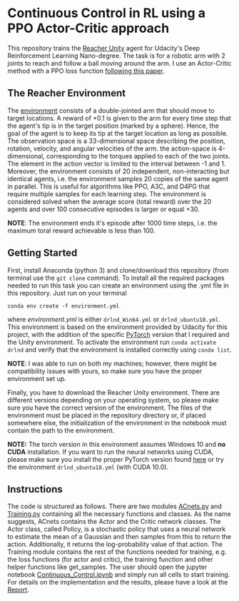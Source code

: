 # Continuous Control in RL using a PPO Actor-Critic approach
This repository trains the [Reacher Unity](https://github.com/Unity-Technologies/ml-agents/blob/master/docs/Learning-Environment-Examples.md#reacher) agent for Udacity's Deep Reinforcement Learning Nano-degree. The task is for a robotic arm with 2 
joints to reach and follow a ball moving around the arm. I use an Actor-Critic method with a PPO loss function [following this paper](https://arxiv.org/pdf/1707.06347.pdf).

## The Reacher Environment
The [environment](https://www.youtube.com/watch?v=2N9EoF6pQyE&feature=youtu.be) consists of a double-jointed arm that should move to target locations. A reward of +0.1 is given to the arm for every time step that the agent's tip is in the target position (marked by a sphere). Hence, the goal of the agent is to keep its tip at the target location as long as possible.
The observation space is a 33-dimensional space describing the position, rotation, velocity, and angular velocities of the arm. the action-space is 4-dimensional, corresponding to the torques applied to each of the two joints. The element in the action vector is limited to the interval between -1 and 1.
Moreover, the environment consists of 20 independent, non-interacting but identical agents, i.e. the environment samples 20 copies of the same agent in parallel. This is useful for algorithms like PPO, A3C, and D4PG that require multiple samples for each learning step.
The environment is considered solved when the average score (total reward) over the 20 agents and over 100 consecutive episodes is larger or equal +30.

__NOTE__: The environment ends it's episode after 1000 time steps, i.e. the maximum toral reward achievable is less than 100. 

## Getting Started

First, install Anaconda (python 3) and clone/download this repository (from terminal use the `git clone` command). To install all the required packages needed to run this task you can create an environment using the .yml file in this repository. Just run on your terminal

`conda env create -f environment.yml`

where *environment.yml* is either `drlnd_Win64.yml` or `drlnd_ubuntu18.yml`. This environment is based on the environment provided by Udacity for this project, with the addition of the specific [PyTorch](https://pytorch.org/) version that I required and the Unity environment. To activate the environment run `conda activate drlnd` and verify that the environment is installed correctly using `conda list`.

__NOTE__: I was able to run on both my machines; however, there might be compatibility issues with yours, so make sure you have the proper environment set up.

Finally, you have to download the Reacher Unity environment. There are different versions depending on your operating system, so please make sure you have the correct version of the environment. The files of the environment must be placed in the repository directory or, if 
placed somewhere else, the initialization of the environment in the notebook must contain the path to the environment.

__NOTE:__ The torch version in this environment assumes Windows 10 and __no CUDA__ installation. If you want to run the neural networks using CUDA, please make sure you install the proper PyTorch version found [here](https://pytorch.org/get-started/locally/) or try the environment `drlnd_ubuntu18.yml` (with CUDA 10.0). 

## Instructions

The code is structured as follows. There are two modules [ACnets.py](https://github.com/hcruiz/Continuous_Control/blob/master/ACnets.py) and [Training.py](https://github.com/hcruiz/Continuous_Control/blob/master/Training.py) containing all the necessary functions and classes. 
As the name suggests, ACnets contains the Actor and the Critic network classes. The Actor class, called Policy, is a stochastic policy that uses a neural network to estimate the mean of a Gaussian and then samples from this to return the action. Additionally, it returns the log-probability value of that action. 
The Training module contains the rest of the functions needed for training, e.g. the loss functions (for actor and critic), the training function and other helper functions like get_samples.
The user should open the jupyter notebook [Continuous_Control.ipynb](https://github.com/hcruiz/Continuous_Control/blob/master/Continuous_Control.ipynb) and simply run all cells to start training. 
For details on the implementation and the results, please have a look at the [Report](https://github.com/hcruiz/Continuous_Control/blob/master/Report.md).
